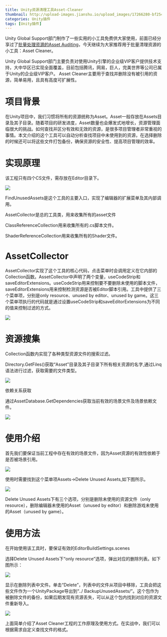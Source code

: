 ```yaml
---
title: Unity资源清理工具Asset-Cleaner
thumbnail: http://upload-images.jianshu.io/upload_images/17266280-bf2544dff8e4c04e.png?imageMogr2/auto-orient/strip%7CimageView2/2/w/1240
categories: Unity插件
tags: [Unity插件]
---
```


Unity Global Support部门制作了一些实用的小工具免费供大家使用，前面已经分享过了[批量处理资源的Asset
Auditing](http://mp.weixin.qq.com/s?__biz=MjM5NjE1MTkwMg==&mid=2651038011&idx=1&sn=a6695849c1aaa87cfcad56534ec83dbf&scene=21#wechat_redirect)，今天继续为大家推荐用于批量清理资源的小工具：Asset
Cleaner。

Unity Global
Support部门主要负责对使用Unity引擎的企业级VIP客户提供技术支持，大中华区已实现全面覆盖，目前包括腾讯，网易，巨人，完美世界等公司已属于Unity的企业级VIP客户。
Asset Cleaner主要用于查找并删除没有被引用的资源，简单易用，且具有高度可扩展性。

# 项目背景

在Unity项目中，我们习惯将所有的资源统称为Asset。Asset一般存放在Assets目录及其子目录。随着项目的研发进度，Asset数量也会爆发式地增长，资源管理面临很大的挑战。如何查找并区分有效和无效的资源，是很多项目管理者非常重视的事情。本文介绍的这个工具可以自动分析查找项目中未使用到的资源，在选择删除的时候还可以将这些文件打包备份，确保资源的安全性、提高项目管理的效率。

# 实现原理

该工程只有四个CS文件，需存放在Editor目录下。

  

![](http://upload-images.jianshu.io/upload_images/17266280-bf2544dff8e4c04e.png?imageMogr2/auto-orient/strip%7CimageView2/2/w/1240)  

FindUnusedAssets是这个工具的主要入口，实现了编辑器的扩展菜单及其内部调用。

AssetCollector是总的工具类，用来收集所有的asset文件

ClassReferenceCollection用来收集所有的.cs脚本文件。

ShaderReferenceCollection用来收集所有的Shader文件。

# AssetCollector

AssetCollector实现了这个工具的核心代码，点击菜单时会调用定义在它内部的Collection函数。AssetCollector中声明了两个变量，useCodeStrip和saveEditorExtensions。useCodeStrip用来控制要不要删除未使用的脚本文件，saveEditorExtensions用来控制检测资源是否被Editor脚本引用。工具中提供了三个菜单项，分别是only
resource、unused by editor、unused by
game。这三个菜单项执行的代码就是通过设置useCodeStrip和saveEditorExtensions为不同的值来控制过滤的方式。

  

![](http://upload-images.jianshu.io/upload_images/17266280-c8d82a48bd35c054.png?imageMogr2/auto-orient/strip%7CimageView2/2/w/1240)  

# 资源搜集

Collection函数内实现了各种类型资源文件的搜索过滤。

Directory.GetFiles()获取“Asset”目录及其子目录下所有相关资源的名字,通过Linq语法进行过滤，获取需要的文件类型。

  

![](http://upload-images.jianshu.io/upload_images/17266280-5d3ae04b50d153d7.png?imageMogr2/auto-orient/strip%7CimageView2/2/w/1240)  

依赖关系获取

通过AssetDatabase.GetDependencies获取当前有效的场景文件及场景依赖文件。

  

![](http://upload-images.jianshu.io/upload_images/17266280-24de90cca04d50b7.png?imageMogr2/auto-orient/strip%7CimageView2/2/w/1240)  

# 使用介绍

首先我们要保证当前工程中存在有效的场景文件，因为Asset资源的有效性依赖于是否被场景引用。

![](http://upload-images.jianshu.io/upload_images/17266280-5f429b5eb4ed5b9b.png?imageMogr2/auto-orient/strip%7CimageView2/2/w/1240)  

使用时需要找到这个菜单项Assets->Delete Unused Assets,如下图所示。

![](http://upload-images.jianshu.io/upload_images/17266280-e1b0ce5422ad4937.png?imageMogr2/auto-orient/strip%7CimageView2/2/w/1240)  

Delete Unused Assets下有三个选项，分别是删除未使用的资源文件（only resource），删除编辑器未使用的Asset（unused
by editor）和删除游戏未使用的Asset（unused by game）。

# 使用方法

在开始使用该工具时，要保证有效的EditorBuildSettings.scenes

选择Delete Unused Assets下“only resource”选项，弹出对应的删除列表。如下图所示：

![](http://upload-images.jianshu.io/upload_images/17266280-633690095fbc78c4.png?imageMogr2/auto-orient/strip%7CimageView2/2/w/1240)  

显示在删除列表中文件。单击“Delete”，列表中的文件从项目中移除，工具会把这些文件作为一个UnityPackage导出到“../
BackupUnusedAssets/”。这个包作为被删除文件的备份，如果后期发现有资源丢失，可以从这个包内找到对应的资源文件重新导入。

![](http://upload-images.jianshu.io/upload_images/17266280-957a25fafe467c39.png?imageMogr2/auto-orient/strip%7CimageView2/2/w/1240)  

上面简单介绍了Asset Cleaner工程的工作原理及使用方式。在实战中，我们可以根据需求自定义查找文件的格式。

